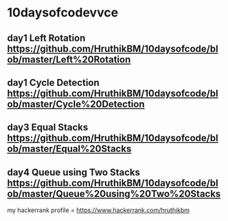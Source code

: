 # 10daysofcodevvce

day1 Left Rotation 
https://github.com/HruthikBM/10daysofcode/blob/master/Left%20Rotation
------



day1 Cycle Detection
https://github.com/HruthikBM/10daysofcode/blob/master/Cycle%20Detection
------


day3 Equal Stacks
https://github.com/HruthikBM/10daysofcode/blob/master/Equal%20Stacks
------

day4 Queue using Two Stacks
https://github.com/HruthikBM/10daysofcode/blob/master/Queue%20using%20Two%20Stacks
--

my hackerrank profile = https://www.hackerrank.com/hruthikbm
